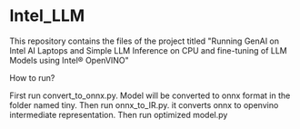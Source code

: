 # Intel_LLM
This repository contains the files of the project titled "Running GenAI on Intel AI Laptops and Simple LLM Inference on CPU and fine-tuning of LLM Models using Intel® OpenVINO"

How to run?

First run convert_to_onnx.py. Model will be converted to onnx format in the folder named tiny.
Then run onnx_to_IR.py. it converts onnx to openvino intermediate representation.
Then run optimized model.py
